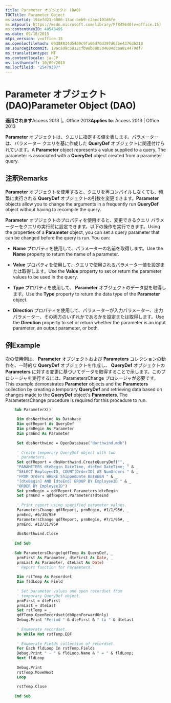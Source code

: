 ```yaml
---
title: Parameter オブジェクト (DAO)
TOCTitle: Parameter Object
ms:assetid: 194efd23-6086-13ac-beb9-c2aec101d6fe
ms:mtpsurl: https://msdn.microsoft.com/library/Ff845640(v=office.15)
ms:contentKeyID: 48543495
ms.date: 09/18/2015
mtps_version: v=office.15
ms.openlocfilehash: 69388834d5469c9fa66d70d397d63be4376db218
ms.sourcegitcommit: 19aca09c5812cfb98b68b5d4604dcaa814479df7
ms.translationtype: MT
ms.contentlocale: ja-JP
ms.lasthandoff: 10/09/2018
ms.locfileid: "25479397"
---
```

# <a name="parameter-object-dao"></a><span data-ttu-id="108d3-102">Parameter オブジェクト (DAO)</span><span class="sxs-lookup"><span data-stu-id="108d3-102">Parameter Object (DAO)</span></span>


<span data-ttu-id="108d3-103">**適用されます**Access 2013 |。Office 2013</span><span class="sxs-lookup"><span data-stu-id="108d3-103">**Applies to**: Access 2013 | Office 2013</span></span>

<span data-ttu-id="108d3-p101">**Parameter** オブジェクトは、クエリに指定する値を表します。パラメーターは、パラメーター クエリを基に作成した **QueryDef** オブジェクトに関連付けられています。</span><span class="sxs-lookup"><span data-stu-id="108d3-p101">A **Parameter** object represents a value supplied to a query. The parameter is associated with a **QueryDef** object created from a parameter query.</span></span>

## <a name="remarks"></a><span data-ttu-id="108d3-106">注釈</span><span class="sxs-lookup"><span data-stu-id="108d3-106">Remarks</span></span>

<span data-ttu-id="108d3-107">**Parameter** オブジェクトを使用すると、クエリを再コンパイルしなくても、頻繁に実行される **QueryDef** オブジェクトの引数を変更できます。</span><span class="sxs-lookup"><span data-stu-id="108d3-107">**Parameter** objects allow you to change the arguments in a frequently run **QueryDef** object without having to recompile the query.</span></span>

<span data-ttu-id="108d3-p102">**Parameter** オブジェクトのプロパティを使用すると、変更できるクエリ パラメーターをクエリの実行前に設定できます。以下の操作を実行できます。</span><span class="sxs-lookup"><span data-stu-id="108d3-p102">Using the properties of a **Parameter** object, you can set a query parameter that can be changed before the query is run. You can:</span></span>

  - <span data-ttu-id="108d3-110">**Name** プロパティを使用して、パラメーターの名前を取得します。</span><span class="sxs-lookup"><span data-stu-id="108d3-110">Use the **Name** property to return the name of a parameter.</span></span>

  - <span data-ttu-id="108d3-111">**Value** プロパティを使用して、クエリで使用されるパラメーター値を設定または取得します。</span><span class="sxs-lookup"><span data-stu-id="108d3-111">Use the **Value** property to set or return the parameter values to be used in the query.</span></span>

  - <span data-ttu-id="108d3-112">**Type** プロパティを使用して、 **Parameter** オブジェクトのデータ型を取得します。</span><span class="sxs-lookup"><span data-stu-id="108d3-112">Use the **Type** property to return the data type of the **Parameter** object.</span></span>

  - <span data-ttu-id="108d3-113">**Direction** プロパティを使用して、パラメーターが入力パラメーター、出力パラメーター、その両方のいずれかであるかを設定または取得します。</span><span class="sxs-lookup"><span data-stu-id="108d3-113">Use the **Direction** property to set or return whether the parameter is an input parameter, an output parameter, or both.</span></span>

## <a name="example"></a><span data-ttu-id="108d3-114">例</span><span class="sxs-lookup"><span data-stu-id="108d3-114">Example</span></span>

<span data-ttu-id="108d3-p103">次の使用例は、 **Parameter** オブジェクトおよび **Parameters** コレクションの動作を、一時的な **QueryDef** オブジェクトを作成し、 **QueryDef** オブジェクトの **Parameters** に対する変更に基づいてデータを取得することで示します。このプロシージャを実行するには、ParametersChange プロシージャが必要です。</span><span class="sxs-lookup"><span data-stu-id="108d3-p103">This example demonstrates **Parameter** objects and the **Parameters** collection by creating a temporary **QueryDef** and retrieving data based on changes made to the **QueryDef** object's **Parameters**. The ParametersChange procedure is required for this procedure to run.</span></span>

```vb
    Sub ParameterX() 
     
     Dim dbsNorthwind As Database 
     Dim qdfReport As QueryDef 
     Dim prmBegin As Parameter 
     Dim prmEnd As Parameter 
     
     Set dbsNorthwind = OpenDatabase("Northwind.mdb") 
     
     ' Create temporary QueryDef object with two 
     ' parameters. 
     Set qdfReport = dbsNorthwind.CreateQueryDef("", _ 
     "PARAMETERS dteBegin DateTime, dteEnd DateTime; " & _ 
     "SELECT EmployeeID, COUNT(OrderID) AS NumOrders " & _ 
     "FROM Orders WHERE ShippedDate BETWEEN " & _ 
     "[dteBegin] AND [dteEnd] GROUP BY EmployeeID " & _ 
     "ORDER BY EmployeeID") 
     Set prmBegin = qdfReport.Parameters!dteBegin 
     Set prmEnd = qdfReport.Parameters!dteEnd 
     
     ' Print report using specified parameter values. 
     ParametersChange qdfReport, prmBegin, #1/1/95#, _ 
     prmEnd, #6/30/95# 
     ParametersChange qdfReport, prmBegin, #7/1/95#, _ 
     prmEnd, #12/31/95# 
     
     dbsNorthwind.Close 
     
    End Sub 
     
    Sub ParametersChange(qdfTemp As QueryDef, _ 
     prmFirst As Parameter, dteFirst As Date, _ 
     prmLast As Parameter, dteLast As Date) 
     ' Report function for ParameterX. 
     
     Dim rstTemp As Recordset 
     Dim fldLoop As Field 
     
     ' Set parameter values and open recordset from 
     ' temporary QueryDef object. 
     prmFirst = dteFirst 
     prmLast = dteLast 
     Set rstTemp = _ 
     qdfTemp.OpenRecordset(dbOpenForwardOnly) 
     Debug.Print "Period " & dteFirst & " to " & dteLast 
     
     ' Enumerate recordset. 
     Do While Not rstTemp.EOF 
     
     ' Enumerate Fields collection of recordset. 
     For Each fldLoop In rstTemp.Fields 
     Debug.Print " - " & fldLoop.Name & " = " & fldLoop; 
     Next fldLoop 
     
     Debug.Print 
     rstTemp.MoveNext 
     Loop 
     
     rstTemp.Close 
     
    End Sub
```
